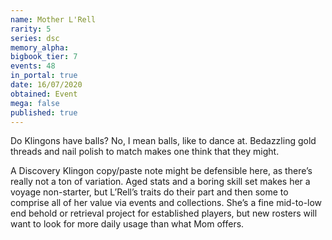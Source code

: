 ```yaml
---
name: Mother L'Rell
rarity: 5
series: dsc
memory_alpha:
bigbook_tier: 7
events: 48
in_portal: true
date: 16/07/2020
obtained: Event
mega: false
published: true
---
```


Do Klingons have balls? No, I mean balls, like to dance at. Bedazzling gold threads and nail polish to match makes one think that they might.

A Discovery Klingon copy/paste note might be defensible here, as there’s really not a ton of variation. Aged stats and a boring skill set makes her a voyage non-starter, but L’Rell’s traits do their part and then some to comprise all of her value via events and collections. She’s a fine mid-to-low end behold or retrieval project for established players, but new rosters will want to look for more daily usage than what Mom offers.
